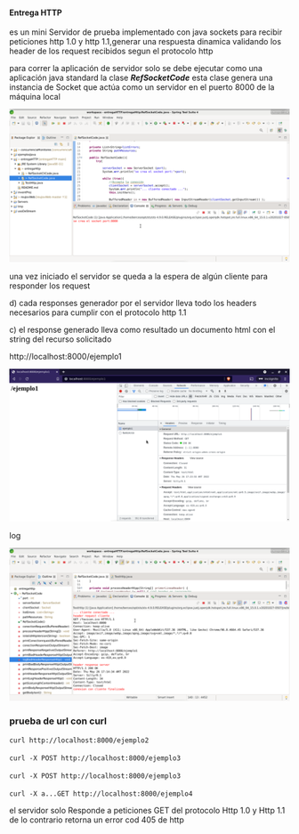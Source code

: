  #### Entrega HTTP

es un mini Servidor de prueba implementado con java sockets para recibir peticiones http 1.0 y http 1.1,generar una respuesta dinamica validando los header de los request recibidos segun el protocolo http

para correr la aplicación de servidor solo se debe ejecutar como una aplicación java standard la clase  ***RefSocketCode*** esta clase genera una instancia de Socket que actúa como un servidor en el puerto 8000 de la máquina local


![alt text](readme/server.png)


una vez iniciado el servidor se queda a la espera de algún cliente para responder los request  

d) cada responses generador por el servidor lleva todo los headers necesarios para cumplir con el protocolo http 1.1 

c) el response generado lleva como resultado un documento html con el string del recurso solicitado

http://localhost:8000/ejemplo1

![alt text](readme/ejemplo1.png)

log

![alt text](readme/ejemplo1_log.png)

### prueba de url con curl ###

	curl http://localhost:8000/ejemplo2

	curl -X POST http://localhost:8000/ejemplo3

	curl -X POST http://localhost:8000/ejemplo3

	curl -X a...GET http://localhost:8000/ejemplo4


el servidor solo Responde a peticiones GET del protocolo Http 1.0 y Http 1.1
de lo contrario retorna un error cod 405 de http 
